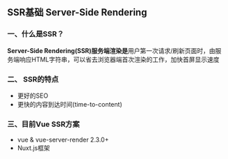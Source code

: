 ## SSR基础  Server-Side Rendering

### 一、什么是SSR？
**Server-Side Rendering(SSR)服务端渲染是**用户第一次请求/刷新页面时，由服务端响应HTML字符串，可以省去浏览器端首次渲染的工作，加快首屏显示速度

### 二、 SSR的特点
* 更好的SEO
* 更快的内容到达时间(time-to-content)

### 三、目前Vue SSR方案
* vue & vue-server-render 2.3.0+ 
* Nuxt.js框架

